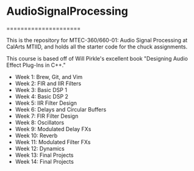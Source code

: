 # AudioSignalProcessing
=====================

This is the repository for MTEC-360/660-01: Audio Signal Processing at CalArts MTIID, and holds all the starter code for the chuck assignments. 

This course is based off of Will Pirkle's excellent book "Designing Audio Effect Plug-Ins in C++."

* Week 1:  Brew, Git, and Vim
* Week 2:  FIR and IIR Filters 
* Week 3:  Basic DSP 1
* Week 4:  Basic DSP 2
* Week 5:  IIR Filter Design
* Week 6:  Delays and Circular Buffers
* Week 7:  FIR Filter Design
* Week 8:  Oscillators
* Week 9:  Modulated Delay FXs
* Week 10: Reverb
* Week 11: Modulated Filter FXs
* Week 12: Dynamics
* Week 13: Final Projects
* Week 14: Final Projects


